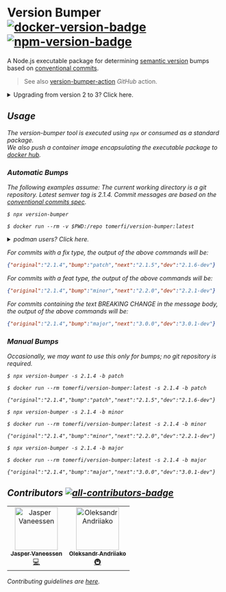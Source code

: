 # Version Bumper<br/>[![docker-version-badge]][docker-image] [![npm-version-badge]][npm-package]

A Node.js executable package for determining [semantic version][semver-spec] bumps based on
[conventional commits][conventional-commits].

> See also [version-bumper-action][version-bumper-action] _GitHub_ action.

<details>
<summary>Upgrading from version 2 to 3? Click here.</summary>

<h3>Version 3 introduced breaking changes</h3>
<ul>

<li>
The output was changed from a space-delimited text to a <em>JSON</em> object:<br/>
<ul>
<li><strong>old</strong> <code>2.1.5 2.1.6-dev</code><br/></li>
<li><strong>New</strong><code>{"original":"2.1.4","bump":"patch","next":"2.1.5","dev":"2.1.6-dev"}</code></li>
</ul>
</li>
<br/>

<li>
Option flags changes were modified:
  <ul>
  <li><strong>--changelog</strong> was removed.</li>
  <li><strong>--outputtype was removed.</strong></li>
  <li><strong>--repopath</strong> was changed to <strong>--repo</strong>.<br/>
    <em>repopath</em> will still work, but might be removed in the future.
  </li>
  <li><strong>--bumpoverride</strong> was changed to <strong>--bump</strong>.<br/>
    <em>bumpoverride</em> will still work, but might be removed in the future.
  </li>
  </ul>

For more info, run the tool with the <em>-h</em> flag (<em>--help<em/>).
</li>
<br/>

<li>Container image mount target was changed:
<ul>
<li>from <strong>/usr/share/repo</strong></li>
<li>to <strong>/repo</strong></li>
</ul>
</li><br/>

<li>Output to a file is <strong>no longer supported</strong>, use pipes in needed.</li><br/>

<li>Changelog file creation is <strong>no longer supported</strong>.</li>

</ul>

</details>

## Usage

The _version-bumper_ tool is executed using `npx` or consumed as a _standard package_.<br/>
We also push a container image encapsulating the executable package to [docker hub][docker-image].

### Automatic Bumps

The following examples assume:
The current working directory is a _git_ repository.
Latest semver tag is _2.1.4_.
Commit messages are based on the [conventional commits spec][conventional-commits].

```shell
$ npx version-bumper

$ docker run --rm -v $PWD:/repo tomerfi/version-bumper:latest
```

<details>
<summary><em>podman</em> users? Click here.</summary>

```shell
$ podman run --privileged --rm -v $PWD:/repo:ro docker.io/tomerfi/version-bumper:latest
```

</details>


For commits with a _fix_ type, the output of the above commands will be:

```json
{"original":"2.1.4","bump":"patch","next":"2.1.5","dev":"2.1.6-dev"}
```

For commits with a _feat_ type, the output of the above commands will be:

```json
{"original":"2.1.4","bump":"minor","next":"2.2.0","dev":"2.2.1-dev"}
```

For commits containing the text _BREAKING CHANGE_ in the message body, the output of the above commands will be:

```json
{"original":"2.1.4","bump":"major","next":"3.0.0","dev":"3.0.1-dev"}
```

### Manual Bumps

Occasionally, we may want to use this only for bumps; no _git_ repository is required.

```shell
$ npx version-bumper -s 2.1.4 -b patch

$ docker run --rm tomerfi/version-bumper:latest -s 2.1.4 -b patch

{"original":"2.1.4","bump":"patch","next":"2.1.5","dev":"2.1.6-dev"}
```

```shell
$ npx version-bumper -s 2.1.4 -b minor

$ docker run --rm tomerfi/version-bumper:latest -s 2.1.4 -b minor

{"original":"2.1.4","bump":"minor","next":"2.2.0","dev":"2.2.1-dev"}
```

```shell
$ npx version-bumper -s 2.1.4 -b major

$ docker run --rm tomerfi/version-bumper:latest -s 2.1.4 -b major

{"original":"2.1.4","bump":"major","next":"3.0.0","dev":"3.0.1-dev"}
```

## Contributors [![all-contributors-badge]][all-contributors]

<!-- ALL-CONTRIBUTORS-LIST:START - Do not remove or modify this section -->
<!-- prettier-ignore-start -->
<!-- markdownlint-disable -->
<table>
  <tbody>
    <tr>
      <td align="center"><a href="https://github.com/MisterTimn"><img src="https://avatars.githubusercontent.com/u/4209558?v=4?s=100" width="100px;" alt="Jasper Vaneessen"/><br /><sub><b>Jasper Vaneessen</b></sub></a><br /><a href="https://github.com/TomerFi/version-bumper/commits?author=MisterTimn" title="Code">💻</a></td>
      <td align="center"><a href="https://github.com/AlexNDRmac"><img src="https://avatars.githubusercontent.com/u/29776808?v=4?s=100" width="100px;" alt="Oleksandr Andriiako"/><br /><sub><b>Oleksandr Andriiako</b></sub></a><br /><a href="#infra-AlexNDRmac" title="Infrastructure (Hosting, Build-Tools, etc)">🚇</a></td>
    </tr>
  </tbody>
</table>

<!-- markdownlint-restore -->
<!-- prettier-ignore-end -->

<!-- ALL-CONTRIBUTORS-LIST:END -->

Contributing guidelines are [here][contributing_md].

<!-- Real Links -->
[docker-image]: https://hub.docker.com/r/tomerfi/version-bumper
[npm-package]: https://www.npmjs.com/package/version-bumper
[conventional-commits]: https://conventionalcommits.org
[semver-spec]: https://semver.org/
[contributing_md]: https://github.com/TomerFi/version-bumper/blob/dev/CONTRIBUTING.md
[version-bumper-action]: https://github.com/marketplace/actions/version-bumper-action
[all-contributors]: https://allcontributors.org/
<!-- Badges Links -->
[all-contributors-badge]: https://img.shields.io/github/all-contributors/tomerfi/version-bumper?style=plastic&label=%20&color=b7b1e3
[docker-version-badge]: https://img.shields.io/docker/v/tomerfi/version-bumper?style=social&logo=docker&label=%20
[npm-version-badge]: https://img.shields.io/npm/v/version-bumper?style=social&logo=npm&label=%20
